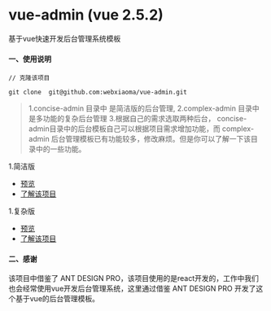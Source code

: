 # vue-admin (vue 2.5.2)
基于vue快速开发后台管理系统模板

#### 一、使用说明

```
// 克隆该项目
 
git clone  git@github.com:webxiaoma/vue-admin.git
```

> 1.concise-admin 目录中 是简洁版的后台管理, 
> 2.complex-admin 目录中 是多功能的复杂后台管理
> 3.根据自己的需求选取两种后台， concise-admin目录中的后台模板自己可以根据项目需求增加功能，而 complex-admin 后台管理模板已有功能较多，修改麻烦。但是你可以了解一下该目录中的一些功能。

1.简洁版

- [预览](http://www.webxiaoma.com) 
- [了解该项目](http://www.webxiaoma.com)

1.复杂版

- [预览](http://www.webxiaoma.com) 
- [了解该项目](http://www.webxiaoma.com)


#### 二、感谢

该项目中借鉴了 ANT DESIGN PRO，该项目使用的是react开发的，工作中我们也会经常使用vue开发后台管理系统，这里通过借鉴  ANT DESIGN PRO 开发了这个基于vue的后台管理模板。